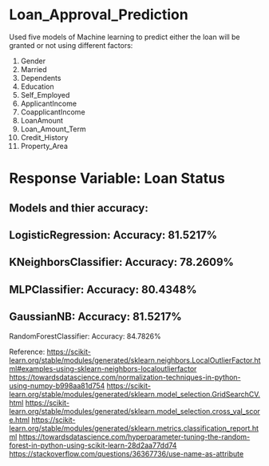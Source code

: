 # Loan_Approval_Prediction
Used five models of Machine learning to predict either the loan will be granted or not using different factors:
1. Gender
2. Married
3. Dependents
4. Education
5. Self_Employed 
6. ApplicantIncome
7. CoapplicantIncome
8. LoanAmount
9. Loan_Amount_Term
10. Credit_History
11. Property_Area

# Response Variable: Loan Status
 
Models and thier accuracy:
--------------------
LogisticRegression:
Accuracy: 81.5217%
--------------------
KNeighborsClassifier:
Accuracy: 78.2609%
--------------------
MLPClassifier:
Accuracy: 80.4348%
--------------------
GaussianNB:
Accuracy: 81.5217%
--------------------
RandomForestClassifier:
Accuracy: 84.7826%

Reference:
https://scikit-learn.org/stable/modules/generated/sklearn.neighbors.LocalOutlierFactor.html#examples-using-sklearn-neighbors-localoutlierfactor
https://towardsdatascience.com/normalization-techniques-in-python-using-numpy-b998aa81d754
https://scikit-learn.org/stable/modules/generated/sklearn.model_selection.GridSearchCV.html
https://scikit-learn.org/stable/modules/generated/sklearn.model_selection.cross_val_score.html
https://scikit-learn.org/stable/modules/generated/sklearn.metrics.classification_report.html
https://towardsdatascience.com/hyperparameter-tuning-the-random-forest-in-python-using-scikit-learn-28d2aa77dd74
https://stackoverflow.com/questions/36367736/use-name-as-attribute
